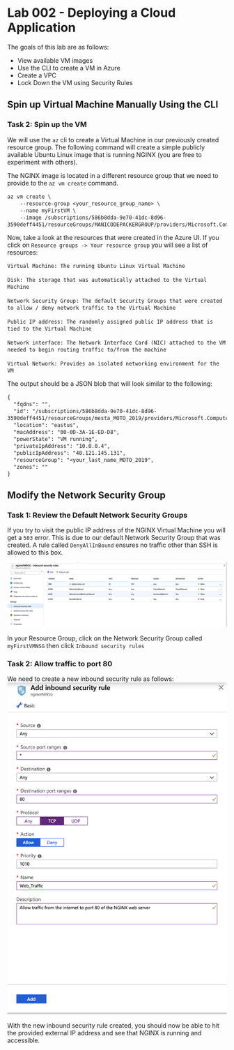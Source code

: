 # Lab 002 - Deploying a Cloud Application
The goals of this lab are as follows:

- View available VM images 
- Use the CLI to create a VM in Azure
- Create a VPC
- Lock Down the VM using Security Rules

## Spin up Virtual Machine Manually Using the CLI


### Task 2: Spin up the VM
We will use the `az` cli to create a Virtual Machine in our previously created resource group. The following command will create a simple publicly available Ubuntu Linux image that is running NGINX (you are free to experiment with others).

The NGINX image is located in a different resource group that we need to provide to the `az vm create` command.
```
az vm create \
    --resource-group <your_resource_group_name> \
    --name myFirstVM \
    --image /subscriptions/586b8dda-9e70-41dc-8d96-3590deff4451/resourceGroups/MANICODEPACKERGROUP/providers/Microsoft.Compute/images/nginxPackerImage
```

Now, take a look at the resources that were created in the Azure UI. If you click on `Resource groups -> Your resource group` you will see a list of resources:
```
Virtual Machine: The running Ubuntu Linux Virtual Machine

Disk: The storage that was automatically attached to the Virtual Machine

Network Security Group: The default Security Groups that were created to allow / deny network traffic to the Virtual Machine

Public IP address: The randomly assigned public IP address that is tied to the Virtual Machine

Network interface: The Network Interface Card (NIC) attached to the VM needed to begin routing traffic to/from the machine

Virtual Network: Provides an isolated networking environment for the VM
```

The output should be a JSON blob that will look similar to the following:
```
{
  "fqdns": "",
  "id": "/subscriptions/586b8dda-9e70-41dc-8d96-3590deff4451/resourceGroups/mesta_MOTO_2019/providers/Microsoft.Compute/virtualMachines/nginxVM",
  "location": "eastus",
  "macAddress": "00-0D-3A-1E-ED-D8",
  "powerState": "VM running",
  "privateIpAddress": "10.0.0.4",
  "publicIpAddress": "40.121.145.131",
  "resourceGroup": "<your_last_name_MOTO_2019",
  "zones": ""
}
```

## Modify the Network Security Group
### Task 1: Review the Default Network Security Groups
If you try to visit the public IP address of the NGINX Virtual Machine you will get a `503` error. This is due to our default Network Security Group that was created. A rule called `DenyAllInBound` ensures no traffic other than SSH is allowed to this box.

![Inbound](../images/inbound-rules.png?raw=true "Inbound Rules")

In your Resource Group, click on the Network Security Group called `myFirstVMNSG` then click `Inbound security rules`

### Task 2: Allow traffic to port 80
We need to create a new inbound security rule as follows:
![Inbound Allow 80](../images/inbound-allow.png?raw=true "Inbound Allow 80")

With the new inbound security rule created, you should now be able to hit the provided external IP address and see that NGINX is running and accessible.